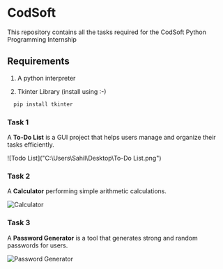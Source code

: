 
# CodSoft

This repository contains all the tasks required for the CodSoft Python Programming Internship



## Requirements

1. A python interpreter

2. Tkinter Library (install using :-)

```cmd
  pip install tkinter
```

### Task 1

A **To-Do List** is a GUI project that helps users manage and organize their tasks efficiently.

![Todo List]("C:\Users\Sahil\Desktop\To-Do List.png")

### Task 2

A **Calculator** performing simple arithmetic calculations.

![Calculator](https://docs.google.com/document/d/1lxph783hjBRRpeuNZSWQh32qifo3yIsPrEg5TOSUej0/edit?usp=sharing)

### Task 3

A **Password Generator** is a tool that generates strong and random passwords for users.

![Password Generator](https://drive.google.com/file/d/1MEpXR1ECTdnXLMqkWhLf7Ob5MEERWQqM/view?usp=drive_link)
